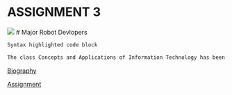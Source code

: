 # ASSIGNMENT 3
<img src="https://www.shadygrove.umd.edu/sites/default/files/u81/academic-partner/logo/umuc-logo_updated_1.4.17.png">
# Major Robot Devlopers


```markdown
Syntax highlighted code block

The class Concepts and Applications of Information Technology has been very beneficial to me opening my eyes to the making websites to hoe binary code works. This all also answers some of my question of how html coding works. I know a little bit about computers before taking this class but now my knowledge of it has grown.

```


[Biography](Biography)

[Assignment](dogs)

